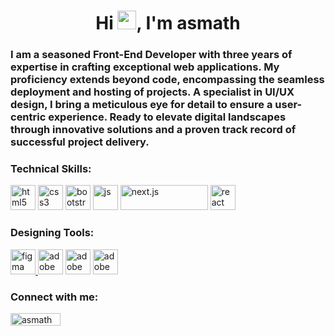 <h1 align="center">Hi <img src="https://asmath.designlyworld.com/icons/hi.gif" alt="waving hand" width="30px" style="max-width: 100%;">, I'm asmath</h1>
<h3>I am a seasoned Front-End Developer with three years of expertise in crafting exceptional web applications. My proficiency extends beyond code, encompassing the seamless deployment and hosting of projects. A specialist in UI/UX design, I bring a meticulous eye for detail to ensure a user-centric experience. Ready to elevate digital landscapes through innovative solutions and a proven track record of successful project delivery.</h3>

<h3 align="left">Technical Skills:</h3>
<p align="left">
<a href="https://www.w3.org/html/" target="_blank" rel="noreferrer"> <img src="https://asmath.designlyworld.com/icons/html.png" alt="html5" width="40" height="40"/></a>
<a href="https://www.w3schools.com/css/" target="_blank" rel="noreferrer"> <img src="https://asmath.designlyworld.com/icons/css.png" alt="css3" width="40" height="40"/></a> 
<a href="https://getbootstrap.com/docs/5.0/getting-started/introduction/" target="_blank" rel="noreferrer"> <img src="https://asmath.designlyworld.com/icons/bootstrap.png" alt="bootstrap" width="40" height="40"/></a>
<a href="https://www.w3schools.com/js/" target="_blank" rel="noreferrer"> <img src="https://asmath.designlyworld.com/icons/js.png" alt="js" width="40" height="40"/></a>
<a href="https://nextjs.org/" target="_blank" rel="noreferrer"> <img src="https://asmath.designlyworld.com/icons/next.png" alt="next.js" width="140" height="40"/></a>
<a href="https://react.dev/" target="_blank" rel="noreferrer"> <img src="https://asmath.designlyworld.com/icons/react.png" alt="react" width="40" height="40"/></a>
</p>

<h3 align="left">Designing Tools:</h3>
<p align="left"> 
<a href="https://www.figma.com/" target="_blank" rel="noreferrer"> <img src="https://asmath.designlyworld.com/icons/figma.png" alt="figma" width="40" height="40"/> </a>
<a href="https://www.adobe.com/products/xd.html" target="_blank" rel="noreferrer"> <img src="https://asmath.designlyworld.com/icons/adobexd.png" alt="adobe xd" width="40" height="40"/></a> 
<a href="https://www.adobe.com/in/products/illustrator.html" target="_blank" rel="noreferrer"> <img src="https://asmath.designlyworld.com/icons/illustrator.png" alt="adobe illustrator" width="40" height="40"/></a>
<a href="https://www.photoshop.com/en" target="_blank" rel="noreferrer"> <img src="https://asmath.designlyworld.com/icons/photoshop.png" alt="adobe photoshop" width="40" height="40"/> </a> 
</p>

<h3 align="left">Connect with me:</h3>
<p align="left">
<a href="https://www.linkedin.com/in/asmath-s/" target="_blank"><img align="center" src="https://asmath.designlyworld.com/icons/linkedin.png" alt="asmath hussain s" height="20" width="80" /></a>
</p>
</p>
